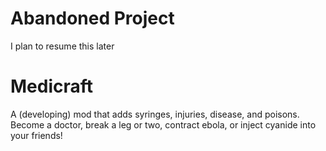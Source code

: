 # Abandoned Project

I plan to resume this later

# Medicraft

A (developing) mod that adds syringes, injuries, disease, and poisons. <br>
Become a doctor, break a leg or two, contract ebola, or inject cyanide into your friends!
